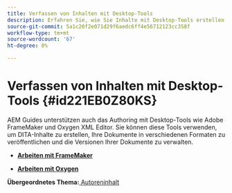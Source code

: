 ```yaml
---
title: Verfassen von Inhalten mit Desktop-Tools
description: Erfahren Sie, wie Sie Inhalte mit Desktop-Tools erstellen können.
source-git-commit: 5a1c20f2e071d29f6aedc6ff4e56712123cc358f
workflow-type: tm+mt
source-wordcount: '67'
ht-degree: 0%

---
```



# Verfassen von Inhalten mit Desktop-Tools {#id221EB0Z80KS}

AEM Guides unterstützen auch das Authoring mit Desktop-Tools wie Adobe FrameMaker und Oxygen XML Editor. Sie können diese Tools verwenden, um DITA-Inhalte zu erstellen, Ihre Dokumente in verschiedenen Formaten zu veröffentlichen und die Versionen Ihrer Dokumente zu verwalten.

- **[Arbeiten mit FrameMaker](author-desktop-framemaker.md)**

- **[Arbeiten mit Oxygen](author-desktop-oxygen.md)**


**Übergeordnetes Thema:**[ Autoreninhalt](authoring-content.md)

